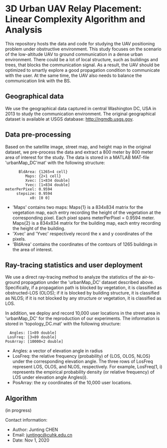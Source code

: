 # 3D Urban UAV Relay Placement: Linear Complexity Algorithm and Analysis

This repository hosts the data and code for studying the UAV positioning problem under obstructive environment. This study focuses on the scenario of the low-altitude UAV to ground communication in a dense urban environment. There could be a lot of local structure, such as buildings and trees, that blocks the communication signal. As a result, the UAV should be optimized to smartly explore a good propagation condition to communicate with the user. At the same time, the UAV also needs to balance the communication link with the BS. 

## Geographical data
We use the geographical data captured in central Washington DC, USA in 2013 to study the communication environment. The original geographical dataset is available at USGS database: http://ngmdb.usgs.gov.

## Data pre-processing
Based on the satellite image, street map, and height map in the original dataset, we pre-process the data and extract a 800 meter by 800 meter area of interest for the study. The data is stored in a MATLAB MAT-file 'urbanMap_DC'mat' with the following structure:

          BldArea: {1265×4 cell}
             Maps: {2×1 cell}
             Xvec: [1×834 double]
             Yvec: [1×834 double]
    meterPerPixel: 0.9594
         stepsize: 0.9594
               x0: [0 0]

- 'Maps' contains two maps: Maps{1} is a 834x834 matrix for the vegetation map, each entry recording the height of the vegetation at the corresponding pixel. Each pixel spans meterPerPixel = 0.9594 meter. Maps{2} is a 834x834 matrix for the building map, each entry recording the height of the building. 
- 'Xvec' and 'Yvec' respectively record the x and y coordinates of the pixels. 
- 'BldArea' contains the coordinates of the contours of 1265 buildings in the area of interest.


## Ray-tracing statistics and user deployment
We use a direct ray-tracing method to analyze the statistics of the air-to-ground propagation under the 'urbanMap_DC' dataset described above. Specifically, if a propagation path is blocked by vegetation, it is classified as obstructed-LOS (OLOS); if it is blocked by building structure, it is classified as NLOS; if it is not blocked by any structure or vegetation, it is classified as LOS.

In addition, we deploy and record 10,000 user locations in the street area in 'urbanMap_DC' for the reproduction of our experiments. The information is stored in 'topology_DC.mat' with the following structure:

      Angles: [1×89 double]
     LosFreq: [3×89 double]
    PosArray: [10000×2 double]

- Angles: a vector of elevation angle in radius
- LosFreq: the relative frequency (probability) of {LOS, OLOS, NLOS} under the corresponding elevation angle. The three rows of LosFreq represent LOS, OLOS, and NLOS, respectively. For example, LosFreq(1, i) represents the empirical probability density (or relative frequency) of LOS under elevation angle Angles(i).
- PosArray: the xy coordinates of the 10,000 user locations.

## Algorithm 
(in progress)

Contact information:
- Author: Junting CHEN
- Email: juntingc@cuhk.edu.cn
- Date: Nov 1, 2020